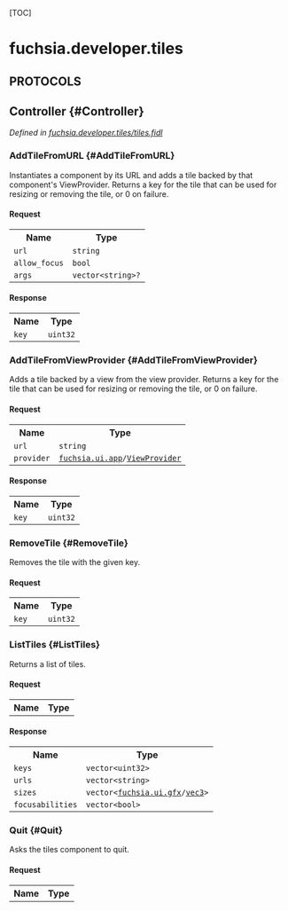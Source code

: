 [TOC]

# fuchsia.developer.tiles


## **PROTOCOLS**

## Controller {#Controller}
*Defined in [fuchsia.developer.tiles/tiles.fidl](https://fuchsia.googlesource.com/fuchsia/+/master/sdk/fidl/fuchsia.developer.tiles/tiles.fidl#11)*


### AddTileFromURL {#AddTileFromURL}

 Instantiates a component by its URL and adds a tile backed by that component's ViewProvider.
 Returns a key for the tile that can be used for resizing or removing the tile, or 0 on failure.

#### Request
<table>
    <tr><th>Name</th><th>Type</th></tr>
    <tr>
            <td><code>url</code></td>
            <td>
                <code>string</code>
            </td>
        </tr><tr>
            <td><code>allow_focus</code></td>
            <td>
                <code>bool</code>
            </td>
        </tr><tr>
            <td><code>args</code></td>
            <td>
                <code>vector&lt;string&gt;?</code>
            </td>
        </tr></table>


#### Response
<table>
    <tr><th>Name</th><th>Type</th></tr>
    <tr>
            <td><code>key</code></td>
            <td>
                <code>uint32</code>
            </td>
        </tr></table>

### AddTileFromViewProvider {#AddTileFromViewProvider}

 Adds a tile backed by a view from the view provider.
 Returns a key for the tile that can be used for resizing or removing the tile, or 0 on failure.

#### Request
<table>
    <tr><th>Name</th><th>Type</th></tr>
    <tr>
            <td><code>url</code></td>
            <td>
                <code>string</code>
            </td>
        </tr><tr>
            <td><code>provider</code></td>
            <td>
                <code><a class='link' href='../fuchsia.ui.app/'>fuchsia.ui.app</a>/<a class='link' href='../fuchsia.ui.app/#ViewProvider'>ViewProvider</a></code>
            </td>
        </tr></table>


#### Response
<table>
    <tr><th>Name</th><th>Type</th></tr>
    <tr>
            <td><code>key</code></td>
            <td>
                <code>uint32</code>
            </td>
        </tr></table>

### RemoveTile {#RemoveTile}

 Removes the tile with the given key.

#### Request
<table>
    <tr><th>Name</th><th>Type</th></tr>
    <tr>
            <td><code>key</code></td>
            <td>
                <code>uint32</code>
            </td>
        </tr></table>



### ListTiles {#ListTiles}

 Returns a list of tiles.

#### Request
<table>
    <tr><th>Name</th><th>Type</th></tr>
    </table>


#### Response
<table>
    <tr><th>Name</th><th>Type</th></tr>
    <tr>
            <td><code>keys</code></td>
            <td>
                <code>vector&lt;uint32&gt;</code>
            </td>
        </tr><tr>
            <td><code>urls</code></td>
            <td>
                <code>vector&lt;string&gt;</code>
            </td>
        </tr><tr>
            <td><code>sizes</code></td>
            <td>
                <code>vector&lt;<a class='link' href='../fuchsia.ui.gfx/'>fuchsia.ui.gfx</a>/<a class='link' href='../fuchsia.ui.gfx/#vec3'>vec3</a>&gt;</code>
            </td>
        </tr><tr>
            <td><code>focusabilities</code></td>
            <td>
                <code>vector&lt;bool&gt;</code>
            </td>
        </tr></table>

### Quit {#Quit}

 Asks the tiles component to quit.

#### Request
<table>
    <tr><th>Name</th><th>Type</th></tr>
    </table>

















